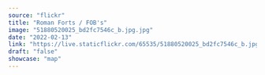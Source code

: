 ```yaml
---
source: "flickr"
title: "Roman Forts / FOB's"
image: "51880520025_bd2fc7546c_b.jpg.jpg"
date: "2022-02-13"
link: "https://live.staticflickr.com/65535/51880520025_bd2fc7546c_b.jpg"
draft: "false"
showcase: "map"
---
```

